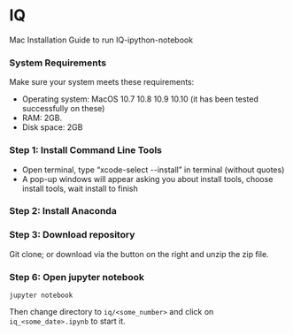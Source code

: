 # IQ
Mac Installation Guide to run IQ-ipython-notebook

### System Requirements
Make sure your system meets these requirements:
  - Operating system: MacOS 10.7 10.8 10.9 10.10 (it has been tested successfully on these)
  - RAM: 2GB.
  - Disk space: 2GB

### Step 1: Install Command Line Tools
  - Open terminal, type “xcode-select --install” in terminal (without quotes)
  - A pop-up windows will appear asking you about install tools, choose install tools, wait install to finish
  
### Step 2: Install Anaconda
     
### Step 3: Download repository 

  Git clone; or download via the button on the right and unzip the zip file. 

### Step 6: Open jupyter notebook

  ```
  jupyter notebook
  ```
    
  Then change directory to `iq/<some_number>` and click on `iq_<some_date>.ipynb` to start it.
